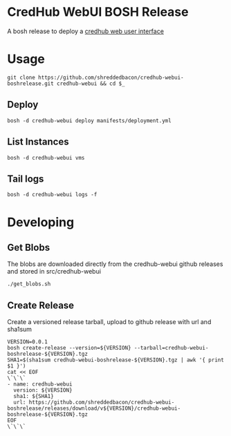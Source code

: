 # CredHub WebUI BOSH Release
A bosh release to deploy a [credhub web user interface](https://github.com/shreddedbacon/credhub-webui)

# Usage
```
git clone https://github.com/shreddedbacon/credhub-webui-boshrelease.git credhub-webui && cd $_
```
## Deploy
```
bosh -d credhub-webui deploy manifests/deployment.yml
```
## List Instances
```
bosh -d credhub-webui vms
```
## Tail logs
```
bosh -d credhub-webui logs -f
```

# Developing
## Get Blobs
The blobs are downloaded directly from the credhub-webui github releases and stored in src/credhub-webui
```
./get_blobs.sh
```

## Create Release
Create a versioned release tarball, upload to github release with url and sha1sum
```
VERSION=0.0.1
bosh create-release --version=${VERSION} --tarball=credhub-webui-boshrelease-${VERSION}.tgz
SHA1=$(sha1sum credhub-webui-boshrelease-${VERSION}.tgz | awk '{ print $1 }')
cat << EOF
\`\`\`
- name: credhub-webui
  version: ${VERSION}
  sha1: ${SHA1}
  url: https://github.com/shreddedbacon/credhub-webui-boshrelease/releases/download/v${VERSION}/credhub-webui-boshrelease-${VERSION}.tgz
EOF
\`\`\`
```
